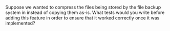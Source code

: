 Suppose we wanted to compress the files being stored by the file backup system in <xref key="file-backup"></xref>
instead of copying them as-is.
What tests would you write before adding this feature in order to ensure that it worked correctly
once it was implemented?
